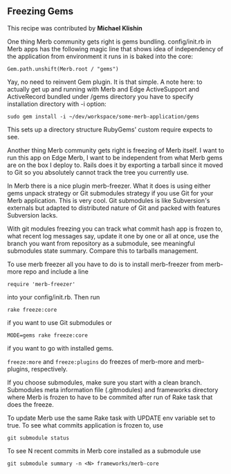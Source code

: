## Freezing Gems

This recipe was contributed by __Michael Klishin__

One thing Merb community gets right is gems bundling. config/init.rb in Merb apps has the following magic line that shows idea of independency of the application from environment it runs in is baked into the core:

	Gem.path.unshift(Merb.root / "gems")

Yay, no need to reinvent Gem plugin. It is that simple. A note here: to actually get up and running with Merb and Edge ActiveSupport and ActiveRecord bundled under /gems directory you have to specify installation directory with -i option:

	sudo gem install -i ~/dev/workspace/some-merb-application/gems


This sets up a directory structure RubyGems' custom require expects to see.

Another thing Merb community gets right is freezing of Merb itself. I want to run this app on Edge Merb, I want to be independent from what Merb gems are on the box I deploy to. Rails does it by exporting a tarball since it moved to Git so you absolutely cannot track the tree you currently use.

In Merb there is a nice plugin merb-freezer. What it does is using either gems unpack strategy or Git submodules strategy if you use Git for your Merb application. This is very cool. Git submodules is like Subversion's externals but adapted to distributed nature of Git and packed with features Subversion lacks.

With git modules freezing you can track what commit hash app is frozen to, what recent log messages say, update it one by one or all at once, use the branch you want from repository as a submodule, see meaningful submodules state summary. Compare this to tarballs management.

To use merb freezer all you have to do is to install merb-freezer from merb-more repo and include a line

	require 'merb-freezer'

into your config/init.rb. Then run

	rake freeze:core

if you want to use Git submodules or

	MODE=gems rake freeze:core

if you want to go with installed gems.

`freeze:more` and `freeze:plugins` do freezes of merb-more and merb-plugins, respectively.

If you choose submodules, make sure you start with a clean branch. Submodules meta information file (.gitmodules) and frameworks directory where Merb is frozen to have to be commited after run of Rake task that does the freeze.

To update Merb use the same Rake task with UPDATE env variable set to true. To see what commits application is frozen to, use

	git submodule status

To see N recent commits in Merb core installed as a submodule use

	git submodule summary -n <N> frameworks/merb-core
